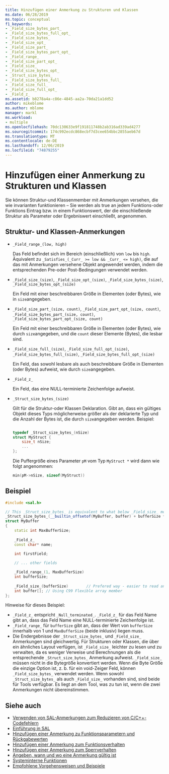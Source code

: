 ```yaml
---
title: Hinzufügen einer Anmerkung zu Strukturen und Klassen
ms.date: 06/28/2019
ms.topic: conceptual
f1_keywords:
- _Field_size_bytes_part_
- _Field_size_bytes_full_opt_
- _Field_size_bytes_
- _Field_size_opt_
- _Field_size_part_
- _Field_size_bytes_part_opt_
- _Field_range_
- _Field_size_part_opt_
- _Field_size_
- _Field_size_bytes_opt_
- _Struct_size_bytes_
- _Field_size_bytes_full_
- _Field_size_full_
- _Field_size_full_opt_
- _Field_z_
ms.assetid: b8278a4a-c86e-4845-aa2a-70da21a1dd52
author: mikeblome
ms.author: mblome
manager: markl
ms.workload:
- multiple
ms.openlocfilehash: 70dc130633e9f191811748b2ab316ad339ad4277
ms.sourcegitcommit: 174c992ecdc868ecbf7d3cee654bbc2855aeb67d
ms.translationtype: MT
ms.contentlocale: de-DE
ms.lasthandoff: 12/06/2019
ms.locfileid: "74879255"
---
```

# <a name="annotating-structs-and-classes"></a>Hinzufügen einer Anmerkung zu Strukturen und Klassen

Sie können Struktur-und Klassenmember mit Anmerkungen versehen, die wie invarianten funktionieren – Sie werden als true an jedem Funktions-oder Funktions Eintrag bzw. in einem Funktionswert, der die einschließende Struktur als Parameter oder Ergebniswert einschließt, angenommen.

## <a name="struct-and-class-annotations"></a>Struktur- und Klassen-Anmerkungen

- `_Field_range_(low, high)`

     Das Feld befindet sich im Bereich (einschließlich) von `low` bis `high`.  Äquivalent zu `_Satisfies_(_Curr_ >= low && _Curr_ <= high)`, die auf das mit Anmerkungen versehene Objekt angewendet werden, indem die entsprechenden Pre-oder Post-Bedingungen verwendet werden.

- `_Field_size_(size)`, `_Field_size_opt_(size)`, `_Field_size_bytes_(size)`, `_Field_size_bytes_opt_(size)`

     Ein Feld mit einer beschreibbaren Größe in Elementen (oder Bytes), wie in `size`angegeben.

- `_Field_size_part_(size, count)`, `_Field_size_part_opt_(size, count)`,         `_Field_size_bytes_part_(size, count)`, `_Field_size_bytes_part_opt_(size, count)`

     Ein Feld mit einer beschreibbaren Größe in Elementen (oder Bytes), wie durch `size`angegeben, und die `count` dieser Elemente (Bytes), die lesbar sind.

- `_Field_size_full_(size)`, `_Field_size_full_opt_(size)`, `_Field_size_bytes_full_(size)`, `_Field_size_bytes_full_opt_(size)`

     Ein Feld, das sowohl lesbare als auch beschreibbare Größe in Elementen (oder Bytes) aufweist, wie durch `size`angegeben.

- `_Field_z_`

     Ein Feld, das eine NULL-terminierte Zeichenfolge aufweist.

- `_Struct_size_bytes_(size)`

     Gilt für die Struktur-oder Klassen Deklaration.  Gibt an, dass ein gültiges Objekt dieses Typs möglicherweise größer als der deklarierte Typ und die Anzahl der Bytes ist, die durch `size`angegeben werden.  Beispiel:

    ```cpp

    typedef _Struct_size_bytes_(nSize)
    struct MyStruct {
        size_t nSize;
        ...
    };

    ```

     Die Puffergröße eines Parameter `pM` vom Typ `MyStruct *` wird dann wie folgt angenommen:

    ```cpp
    min(pM->nSize, sizeof(MyStruct))
    ```

## <a name="example"></a>Beispiel

```cpp
#include <sal.h>

// This _Struct_size_bytes_ is equivalent to what below _Field_size_ means.
_Struct_size_bytes_(__builtin_offsetof(MyBuffer, buffer) + bufferSize * sizeof(int))
struct MyBuffer
{
    static int MaxBufferSize;
    
    _Field_z_
    const char* name;
    
    int firstField;

    // ... other fields

    _Field_range_(1, MaxBufferSize)
    int bufferSize;
    
    _Field_size_(bufferSize)        // Prefered way - easier to read and maintain.
    int buffer[]; // Using C99 Flexible array member
};
```

Hinweise für dieses Beispiel:

- `_Field_z_` entspricht `_Null_terminated_`.  `_Field_z_` für das Feld Name gibt an, dass das Feld Name eine NULL-terminierte Zeichenfolge ist.
- `_Field_range_` für `bufferSize` gibt an, dass der Wert von `bufferSize` innerhalb von 1 und `MaxBufferSize` (beide inklusiv) liegen muss.
- Die Endergebnisse der `_Struct_size_bytes_` und `_Field_size_` Anmerkungen sind gleichwertig. Für Strukturen oder Klassen, die über ein ähnliches Layout verfügen, ist `_Field_size_` leichter zu lesen und zu verwalten, da es weniger Verweise und Berechnungen als die entsprechende `_Struct_size_bytes_` Anmerkung aufweist. `_Field_size_` müssen nicht in die Bytegröße konvertiert werden. Wenn die Byte Größe die einzige Option ist, z. b. für ein void-Zeiger Feld, können `_Field_size_bytes_` verwendet werden. Wenn sowohl `_Struct_size_bytes_` als auch `_Field_size_` vorhanden sind, sind beide für Tools verfügbar. Es liegt an dem Tool, was zu tun ist, wenn die zwei Anmerkungen nicht übereinstimmen.

## <a name="see-also"></a>Siehe auch

- [Verwenden von SAL-Anmerkungen zum Reduzieren von C/C++-Codefehlern](../code-quality/using-sal-annotations-to-reduce-c-cpp-code-defects.md)
- [Einführung in SAL](../code-quality/understanding-sal.md)
- [Hinzufügen einer Anmerkung zu Funktionsparametern und Rückgabewerten](../code-quality/annotating-function-parameters-and-return-values.md)
- [Hinzufügen einer Anmerkung zum Funktionsverhalten](../code-quality/annotating-function-behavior.md)
- [Hinzufügen einer Anmerkung zum Sperrverhalten](../code-quality/annotating-locking-behavior.md)
- [Angeben, wann und wo eine Anmerkung gültig ist](../code-quality/specifying-when-and-where-an-annotation-applies.md)
- [Systeminterne Funktionen](../code-quality/intrinsic-functions.md)
- [Empfohlene Vorgehensweisen und Beispiele](../code-quality/best-practices-and-examples-sal.md)
